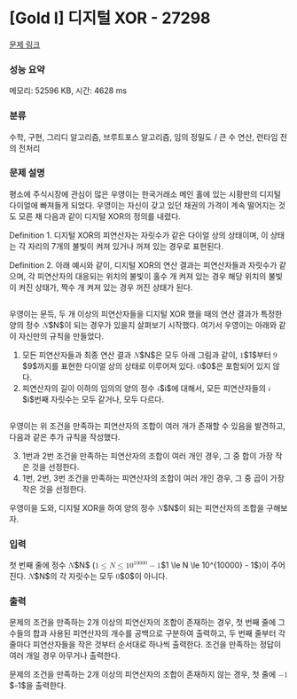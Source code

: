 # [Gold I] 디지털 XOR - 27298 

[문제 링크](https://www.acmicpc.net/problem/27298) 

### 성능 요약

메모리: 52596 KB, 시간: 4628 ms

### 분류

수학, 구현, 그리디 알고리즘, 브루트포스 알고리즘, 임의 정밀도 / 큰 수 연산, 런타임 전의 전처리

### 문제 설명

<p>평소에 주식시장에 관심이 많은 우영이는 한국거래소 메인 홀에 있는 시황판의 디지털 다이얼에 빠져들게 되었다. 우영이는 자신이 갖고 있던 채권의 가격이 계속 떨어지는 것도 모른 채 다음과 같이 디지털 XOR의 정의를 내렸다.</p>

<p>Definition 1. 디지털 XOR의 피연산자는 자릿수가 같은 다이얼 상의 상태이며, 이 상태는 각 자리의 7개의 불빛이 켜져 있거나 꺼져 있는 경우로 표현된다.</p>

<p>Definition 2. 아래 예시와 같이, 디지털 XOR의 연산 결과는 피연산자들과 자릿수가 같으며, 각 피연산자의 대응되는 위치의 불빛이 홀수 개 켜져 있는 경우 해당 위치의 불빛이 켜진 상태가, 짝수 개 켜져 있는 경우 꺼진 상태가 된다.</p>

<p style="text-align: center;"><img alt="" src="https://upload.acmicpc.net/7318ba80-f6f9-48a4-bc4f-99c0a221f3c4/-/preview/"></p>

<p>우영이는 문득, 두 개 이상의 피연산자들을 디지털 XOR 했을 때의 연산 결과가 특정한 양의 정수 <mjx-container class="MathJax" jax="CHTML" style="font-size: 99.9%; position: relative;"><mjx-math class="MJX-TEX" aria-hidden="true"><mjx-mi class="mjx-i"><mjx-c class="mjx-c1D441 TEX-I"></mjx-c></mjx-mi></mjx-math><mjx-assistive-mml unselectable="on" display="inline"><math xmlns="http://www.w3.org/1998/Math/MathML"><mi>N</mi></math></mjx-assistive-mml><span aria-hidden="true" class="no-mathjax mjx-copytext">$N$</span></mjx-container>이 되는 경우가 있을지 살펴보기 시작했다. 여기서 우영이는 아래와 같이 자신만의 규칙을 만들었다.</p>

<ol>
	<li>모든 피연산자들과 최종 연산 결과 <mjx-container class="MathJax" jax="CHTML" style="font-size: 99.9%; position: relative;"><mjx-math class="MJX-TEX" aria-hidden="true"><mjx-mi class="mjx-i"><mjx-c class="mjx-c1D441 TEX-I"></mjx-c></mjx-mi></mjx-math><mjx-assistive-mml unselectable="on" display="inline"><math xmlns="http://www.w3.org/1998/Math/MathML"><mi>N</mi></math></mjx-assistive-mml><span aria-hidden="true" class="no-mathjax mjx-copytext">$N$</span></mjx-container>은 모두 아래 그림과 같이, <mjx-container class="MathJax" jax="CHTML" style="font-size: 99.9%; position: relative;"><mjx-math class="MJX-TEX" aria-hidden="true"><mjx-mn class="mjx-n"><mjx-c class="mjx-c31"></mjx-c></mjx-mn></mjx-math><mjx-assistive-mml unselectable="on" display="inline"><math xmlns="http://www.w3.org/1998/Math/MathML"><mn>1</mn></math></mjx-assistive-mml><span aria-hidden="true" class="no-mathjax mjx-copytext">$1$</span></mjx-container>부터 <mjx-container class="MathJax" jax="CHTML" style="font-size: 99.9%; position: relative;"><mjx-math class="MJX-TEX" aria-hidden="true"><mjx-mn class="mjx-n"><mjx-c class="mjx-c39"></mjx-c></mjx-mn></mjx-math><mjx-assistive-mml unselectable="on" display="inline"><math xmlns="http://www.w3.org/1998/Math/MathML"><mn>9</mn></math></mjx-assistive-mml><span aria-hidden="true" class="no-mathjax mjx-copytext">$9$</span></mjx-container>까지를 표현한 다이얼 상의 상태로 이루어져 있다. <mjx-container class="MathJax" jax="CHTML" style="font-size: 99.9%; position: relative;"><mjx-math class="MJX-TEX" aria-hidden="true"><mjx-mn class="mjx-n"><mjx-c class="mjx-c30"></mjx-c></mjx-mn></mjx-math><mjx-assistive-mml unselectable="on" display="inline"><math xmlns="http://www.w3.org/1998/Math/MathML"><mn>0</mn></math></mjx-assistive-mml><span aria-hidden="true" class="no-mathjax mjx-copytext">$0$</span></mjx-container>은 포함되어 있지 않다.</li>
	<li>피연산자의 길이 이하의 임의의 양의 정수 <mjx-container class="MathJax" jax="CHTML" style="font-size: 99.9%; position: relative;"><mjx-math class="MJX-TEX" aria-hidden="true"><mjx-mi class="mjx-i"><mjx-c class="mjx-c1D456 TEX-I"></mjx-c></mjx-mi></mjx-math><mjx-assistive-mml unselectable="on" display="inline"><math xmlns="http://www.w3.org/1998/Math/MathML"><mi>i</mi></math></mjx-assistive-mml><span aria-hidden="true" class="no-mathjax mjx-copytext">$i$</span></mjx-container>에 대해서, 모든 피연산자들의 <mjx-container class="MathJax" jax="CHTML" style="font-size: 99.9%; position: relative;"><mjx-math class="MJX-TEX" aria-hidden="true"><mjx-mi class="mjx-i"><mjx-c class="mjx-c1D456 TEX-I"></mjx-c></mjx-mi></mjx-math><mjx-assistive-mml unselectable="on" display="inline"><math xmlns="http://www.w3.org/1998/Math/MathML"><mi>i</mi></math></mjx-assistive-mml><span aria-hidden="true" class="no-mathjax mjx-copytext">$i$</span></mjx-container>번째 자릿수는 모두 같거나, 모두 다르다.</li>
</ol>

<p style="text-align: center;"><img alt="" src="https://upload.acmicpc.net/edcba86d-a90c-459e-b0bd-c04803bd1101/-/preview/"></p>

<p>우영이는 위 조건을 만족하는 피연산자의 조합이 여러 개가 존재할 수 있음을 발견하고, 다음과 같은 추가 규칙을 작성했다.</p>

<ol start="3">
	<li>1번과 2번 조건을 만족하는 피연산자의 조합이 여러 개인 경우, 그 중 합이 가장 작은 것을 선정한다.</li>
	<li>1번, 2번, 3번 조건을 만족하는 피연산자의 조합이 여러 개인 경우, 그 중 곱이 가장 작은 것을 선정한다.</li>
</ol>

<p>우영이을 도와, 디지털 XOR을 하여 양의 정수 <mjx-container class="MathJax" jax="CHTML" style="font-size: 99.9%; position: relative;"><mjx-math class="MJX-TEX" aria-hidden="true"><mjx-mi class="mjx-i"><mjx-c class="mjx-c1D441 TEX-I"></mjx-c></mjx-mi></mjx-math><mjx-assistive-mml unselectable="on" display="inline"><math xmlns="http://www.w3.org/1998/Math/MathML"><mi>N</mi></math></mjx-assistive-mml><span aria-hidden="true" class="no-mathjax mjx-copytext">$N$</span></mjx-container>이 되는 피연산자의 조합을 구해보자.</p>

### 입력 

 <p>첫 번째 줄에 정수 <mjx-container class="MathJax" jax="CHTML" style="font-size: 99.9%; position: relative;"><mjx-math class="MJX-TEX" aria-hidden="true"><mjx-mi class="mjx-i"><mjx-c class="mjx-c1D441 TEX-I"></mjx-c></mjx-mi></mjx-math><mjx-assistive-mml unselectable="on" display="inline"><math xmlns="http://www.w3.org/1998/Math/MathML"><mi>N</mi></math></mjx-assistive-mml><span aria-hidden="true" class="no-mathjax mjx-copytext">$N$</span></mjx-container> (<mjx-container class="MathJax" jax="CHTML" style="font-size: 99.9%; position: relative;"><mjx-math class="MJX-TEX" aria-hidden="true"><mjx-mn class="mjx-n"><mjx-c class="mjx-c31"></mjx-c></mjx-mn><mjx-mo class="mjx-n" space="4"><mjx-c class="mjx-c2264"></mjx-c></mjx-mo><mjx-mi class="mjx-i" space="4"><mjx-c class="mjx-c1D441 TEX-I"></mjx-c></mjx-mi><mjx-mo class="mjx-n" space="4"><mjx-c class="mjx-c2264"></mjx-c></mjx-mo><mjx-msup space="4"><mjx-mn class="mjx-n"><mjx-c class="mjx-c31"></mjx-c><mjx-c class="mjx-c30"></mjx-c></mjx-mn><mjx-script style="vertical-align: 0.393em;"><mjx-texatom size="s" texclass="ORD"><mjx-mn class="mjx-n"><mjx-c class="mjx-c31"></mjx-c><mjx-c class="mjx-c30"></mjx-c><mjx-c class="mjx-c30"></mjx-c><mjx-c class="mjx-c30"></mjx-c><mjx-c class="mjx-c30"></mjx-c></mjx-mn></mjx-texatom></mjx-script></mjx-msup><mjx-mo class="mjx-n" space="3"><mjx-c class="mjx-c2212"></mjx-c></mjx-mo><mjx-mn class="mjx-n" space="3"><mjx-c class="mjx-c31"></mjx-c></mjx-mn></mjx-math><mjx-assistive-mml unselectable="on" display="inline"><math xmlns="http://www.w3.org/1998/Math/MathML"><mn>1</mn><mo>≤</mo><mi>N</mi><mo>≤</mo><msup><mn>10</mn><mrow data-mjx-texclass="ORD"><mn>10000</mn></mrow></msup><mo>−</mo><mn>1</mn></math></mjx-assistive-mml><span aria-hidden="true" class="no-mathjax mjx-copytext">$1 \le N \le 10^{10000} - 1$</span></mjx-container>)이 주어진다. <mjx-container class="MathJax" jax="CHTML" style="font-size: 99.9%; position: relative;"><mjx-math class="MJX-TEX" aria-hidden="true"><mjx-mi class="mjx-i"><mjx-c class="mjx-c1D441 TEX-I"></mjx-c></mjx-mi></mjx-math><mjx-assistive-mml unselectable="on" display="inline"><math xmlns="http://www.w3.org/1998/Math/MathML"><mi>N</mi></math></mjx-assistive-mml><span aria-hidden="true" class="no-mathjax mjx-copytext">$N$</span></mjx-container>의 각 자릿수는 모두 <mjx-container class="MathJax" jax="CHTML" style="font-size: 99.9%; position: relative;"><mjx-math class="MJX-TEX" aria-hidden="true"><mjx-mn class="mjx-n"><mjx-c class="mjx-c30"></mjx-c></mjx-mn></mjx-math><mjx-assistive-mml unselectable="on" display="inline"><math xmlns="http://www.w3.org/1998/Math/MathML"><mn>0</mn></math></mjx-assistive-mml><span aria-hidden="true" class="no-mathjax mjx-copytext">$0$</span></mjx-container>이 아니다.</p>

### 출력 

 <p>문제의 조건을 만족하는 2개 이상의 피연산자의 조합이 존재하는 경우, 첫 번째 줄에 그 수들의 합과 사용된 피연산자의 개수를 공백으로 구분하여 출력하고, 두 번째 줄부터 각 줄마다 피연산자들을 작은 것부터 순서대로 하나씩 출력한다. 조건을 만족하는 정답이 여러 개일 경우 아무거나 출력한다.</p>

<p>문제의 조건을 만족하는 2개 이상의 피연산자의 조합이 존재하지 않는 경우, 첫 줄에 <mjx-container class="MathJax" jax="CHTML" style="font-size: 99.9%; position: relative;"><mjx-math class="MJX-TEX" aria-hidden="true"><mjx-mo class="mjx-n"><mjx-c class="mjx-c2212"></mjx-c></mjx-mo><mjx-mn class="mjx-n"><mjx-c class="mjx-c31"></mjx-c></mjx-mn></mjx-math><mjx-assistive-mml unselectable="on" display="inline"><math xmlns="http://www.w3.org/1998/Math/MathML"><mo>−</mo><mn>1</mn></math></mjx-assistive-mml><span aria-hidden="true" class="no-mathjax mjx-copytext">$-1$</span></mjx-container>을 출력한다.</p>

